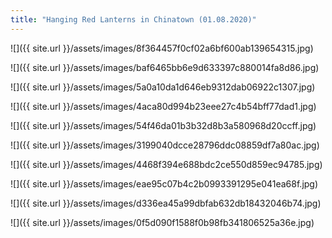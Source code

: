 ```yaml
---
title: "Hanging Red Lanterns in Chinatown (01.08.2020)"
---
```



![]({{ site.url }}/assets/images/8f364457f0cf02a6bf600ab139654315.jpg)

![]({{ site.url }}/assets/images/baf6465bb6e9d633397c880014fa8d86.jpg)

![]({{ site.url }}/assets/images/5a0a10da1d646eb9312dab06922c1307.jpg)

![]({{ site.url }}/assets/images/4aca80d994b23eee27c4b54bff77dad1.jpg)

![]({{ site.url }}/assets/images/54f46da01b3b32d8b3a580968d20ccff.jpg)

![]({{ site.url }}/assets/images/3199040dcce28796ddc08859df7a80ac.jpg)

![]({{ site.url }}/assets/images/4468f394e688bdc2ce550d859ec94785.jpg)

![]({{ site.url }}/assets/images/eae95c07b4c2b0993391295e041ea68f.jpg)

![]({{ site.url }}/assets/images/d336ea45a99dbfab632db18432046b74.jpg)

![]({{ site.url }}/assets/images/0f5d090f1588f0b98fb341806525a36e.jpg)
